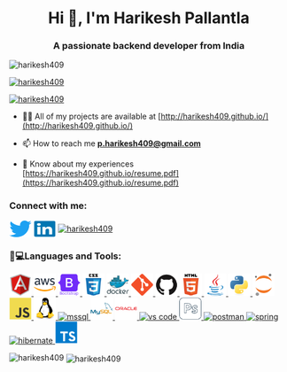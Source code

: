 <h1 align="center">Hi 👋, I'm Harikesh Pallantla</h1>
<h3 align="center">A passionate backend developer from India</h3>
<p align="left"> <img src="https://komarev.com/ghpvc/?username=harikesh409&label=Profile%20views&color=0e75b6&style=flat" alt="harikesh409" /> </p>
<p align="left">
	<a href="https://github.com/ryo-ma/github-profile-trophy"><img src="https://github-profile-trophy.vercel.app/?username=harikesh409&margin-w=5&margin-h=5&no-bg=true&no-frame=true&theme=onedark" alt="harikesh409" /></a>
</p>
<p align="left">
	<a href="https://twitter.com/harikesh409" target="blank"><img src="https://img.shields.io/twitter/follow/harikesh409?logo=twitter&style=for-the-badge" alt="harikesh409" /></a>
</p>

- 👨‍💻 All of my projects are available at [http://harikesh409.github.io/](http://harikesh409.github.io/)

- 📫 How to reach me **p.harikesh409@gmail.com**

- 📄 Know about my experiences [https://harikesh409.github.io/resume.pdf](https://harikesh409.github.io/resume.pdf)

<h3 align="left">Connect with me:</h3>
<p align="left">
	<a href="https://twitter.com/harikesh409" target="blank"><img align="center" src="https://raw.githubusercontent.com/devicons/devicon/master/icons/twitter/twitter-original.svg" alt="harikesh409" height="30" width="40" /></a>
	<a href="https://linkedin.com/in/harikesh409" target="blank"><img align="center" src="https://raw.githubusercontent.com/devicons/devicon/master/icons/linkedin/linkedin-original.svg" alt="harikesh409" height="30" width="40" /></a>
	<a href="https://instagram.com/harikesh409" target="blank"><img align="center" src="https://www.vectorlogo.zone/logos/instagram/instagram-icon.svg" alt="harikesh409" height="35" width="40" /></a>
</p>
<h3 align="left">🚀💻Languages and Tools:</h3>
<p align="left">
	<a href="https://angular.io" target="_blank"> <img src="https://raw.githubusercontent.com/devicons/devicon/master/icons/angularjs/angularjs-original.svg" alt="angularjs" width="40" height="40" /> </a>
	<a href="https://aws.amazon.com" target="_blank"> <img src="https://raw.githubusercontent.com/devicons/devicon/master/icons/amazonwebservices/amazonwebservices-original-wordmark.svg" alt="aws" width="40" height="40" /> </a>
	<a href="https://getbootstrap.com" target="_blank"> <img src="https://raw.githubusercontent.com/devicons/devicon/master/icons/bootstrap/bootstrap-plain-wordmark.svg" alt="bootstrap" width="40" height="40" /> </a>
	<a href="https://www.w3schools.com/css/" target="_blank"> <img src="https://raw.githubusercontent.com/devicons/devicon/master/icons/css3/css3-original-wordmark.svg" alt="css3" width="40" height="40" /> </a>
	<a href="https://www.docker.com/" target="_blank"> <img src="https://raw.githubusercontent.com/devicons/devicon/master/icons/docker/docker-original-wordmark.svg" alt="docker" width="40" height="40" /> </a>
	<a href="https://git-scm.com/" target="_blank"> <img src="https://raw.githubusercontent.com/devicons/devicon/master/icons/git/git-original.svg" alt="git" width="40" height="40" /> </a>
  <a href="https://github.com" target="_blank">
  <img src="https://raw.githubusercontent.com/devicons/devicon/master/icons/github/github-original.svg" alt="github" width="40" height="40" />
  </a>
	<a href="https://www.w3.org/html/" target="_blank"> <img src="https://raw.githubusercontent.com/devicons/devicon/master/icons/html5/html5-original-wordmark.svg" alt="html5" width="40" height="40" /> </a>
	<a href="https://www.java.com" target="_blank"> <img src="https://raw.githubusercontent.com/devicons/devicon/master/icons/java/java-original.svg" alt="java" width="40" height="40" /> </a>
  <a href="https://www.python.org/" target="_blank">
    <img src="https://raw.githubusercontent.com/devicons/devicon/master/icons/python/python-original.svg" alt="python" width="40" height="40"/>
  </a>
  <a href="https://jupyter.org/" target="_blank">
    <img src="https://raw.githubusercontent.com/devicons/devicon/master/icons/jupyter/jupyter-original.svg" alt="jupyter" width="40" height="40" />
  </a>
	<a href="https://developer.mozilla.org/en-US/docs/Web/JavaScript" target="_blank"> <img src="https://raw.githubusercontent.com/devicons/devicon/master/icons/javascript/javascript-original.svg" alt="javascript" width="40" height="40" /> </a>
	<a href="https://www.linux.org/" target="_blank"> <img src="https://raw.githubusercontent.com/devicons/devicon/master/icons/linux/linux-original.svg" alt="linux" width="40" height="40" /> </a>
	<a href="https://www.microsoft.com/en-us/sql-server" target="_blank"> <img src="https://cdn.worldvectorlogo.com/logos/microsoft-sql-server.svg" alt="mssql" width="40" height="40" /> </a>
	<a href="https://www.mysql.com/" target="_blank"> <img src="https://raw.githubusercontent.com/devicons/devicon/master/icons/mysql/mysql-original-wordmark.svg" alt="mysql" width="40" height="40" /> </a>
	<a href="https://www.oracle.com/" target="_blank"> <img src="https://raw.githubusercontent.com/devicons/devicon/master/icons/oracle/oracle-original.svg" alt="oracle" width="40" height="40" /> </a>
  <a href="https://code.visualstudio.com/" target="_blank">
    <img src="https://raw.githubusercontent.com/gilbarbara/logos/master/logos/visual-studio-code.svg" alt="vs code" width="40" height="40" />
   </a>
	<a href="https://www.photoshop.com/en" target="_blank"> <img src="https://raw.githubusercontent.com/devicons/devicon/master/icons/photoshop/photoshop-line.svg" alt="photoshop" width="40" height="40" /> </a>
	<a href="https://postman.com" target="_blank"> <img src="https://www.vectorlogo.zone/logos/getpostman/getpostman-icon.svg" alt="postman" width="40" height="40" /> </a>
	<a href="https://spring.io/" target="_blank"> <img src="https://www.vectorlogo.zone/logos/springio/springio-icon.svg" alt="spring" width="40" height="40" /> </a>
  <a href="https://hibernate.org/" target="_blank">
    <img src="https://cdn.jsdelivr.net/npm/simple-icons@v4/icons/hibernate.svg" alt="hibernate" width="40" height="40" />
  </a>
	<a href="https://www.typescriptlang.org/" target="_blank"> <img src="https://raw.githubusercontent.com/devicons/devicon/master/icons/typescript/typescript-original.svg" alt="typescript" width="40" height="40" /> </a>
</p>
<p><img align="left" src="https://github-readme-stats.vercel.app/api/top-langs?username=harikesh409&show_icons=true&theme=radical&locale=en&layout=compact" alt="harikesh409" /></p>
<p>&nbsp;<img align="center" src="https://github-readme-stats.vercel.app/api?username=harikesh409&show_icons=true&theme=radical&locale=en" alt="harikesh409" /></p>
